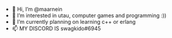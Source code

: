 - 👋 Hi, I’m @maarnein
- 👀 I’m interested in utau, computer games and programming :)) 
- 🌱 I’m currently planning on learning c++ or erlang
- 📫 MY DISCORD IS swagkido#6945 

<!---
maarnein/maarnein is a ✨ special ✨ repository because its `README.md` (this file) appears on your GitHub profile.
You can click the Preview link to take a look at your changes.
--->
